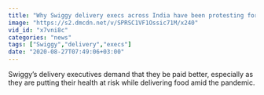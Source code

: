 ```yaml
---
title: "Why Swiggy delivery execs across India have been protesting for the past few days"
image: "https://s2.dmcdn.net/v/SPRSC1VF1Ossic71M/x240"
vid_id: "x7vni8c"
categories: "news"
tags: ["Swiggy","delivery","execs"]
date: "2020-08-27T07:49:06+03:00"
---
```

Swiggy’s delivery executives demand that they be paid better, especially as they are putting their health at risk while delivering food amid the pandemic.
